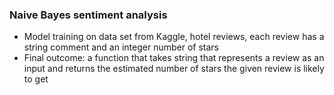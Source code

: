 ### Naive Bayes sentiment analysis
* Model training on data set from Kaggle, hotel reviews, each review has a string comment and an integer number of stars
* Final outcome: a function that takes string that represents a review as an input and returns the estimated number of stars the given review is likely to get
